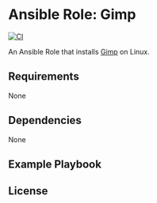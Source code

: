 # Ansible Role: Gimp
[![CI](https://github.com/skaary/ansible-role-gimp/actions/workflows/ci.yml/badge.svg?branch=master&event=push)](https://github.com/skaary/ansible-role-gimp/actions?query=workflow%3Ci)

An Ansible Role that installs [Gimp](https://www.gimp.org/) on Linux.

## Requirements

None

## Dependencies

None

## Example Playbook


## License

